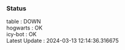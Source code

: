 ### Status


table : DOWN  
hogwarts : OK  
icy-bot : OK  
Latest Update : 2024-03-13 12:14:36.316675
